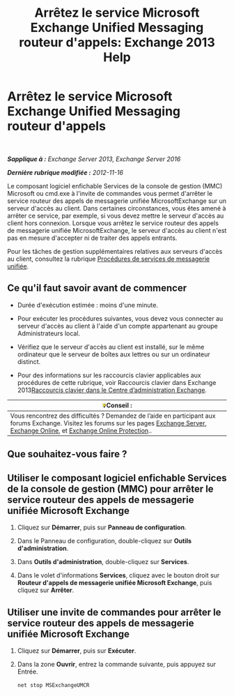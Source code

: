 ﻿---
title: "Arrêtez le service Microsoft Exchange Unified Messaging routeur d'appels: Exchange 2013 Help"
TOCTitle: Arrêtez le service Microsoft Exchange Unified Messaging routeur d'appels
ms:assetid: 79935528-1a8c-4f22-826c-8f9a60f4f6f4
ms:mtpsurl: https://technet.microsoft.com/fr-fr/library/JJ673535(v=EXCHG.150)
ms:contentKeyID: 50555416
ms.date: 05/23/2018
mtps_version: v=EXCHG.150
ms.translationtype: MT
---

# Arrêtez le service Microsoft Exchange Unified Messaging routeur d'appels

 

_**Sapplique à :** Exchange Server 2013, Exchange Server 2016_

_**Dernière rubrique modifiée :** 2012-11-16_

Le composant logiciel enfichable Services de la console de gestion (MMC) Microsoft ou cmd.exe à l'invite de commandes vous permet d'arrêter le service routeur des appels de messagerie unifiée MicrosoftExchange sur un serveur d'accès au client. Dans certaines circonstances, vous êtes amené à arrêter ce service, par exemple, si vous devez mettre le serveur d'accès au client hors connexion. Lorsque vous arrêtez le service routeur des appels de messagerie unifiée MicrosoftExchange, le serveur d'accès au client n'est pas en mesure d'accepter ni de traiter des appels entrants.

Pour les tâches de gestion supplémentaires relatives aux serveurs d'accès au client, consultez la rubrique [Procédures de services de messagerie unifiée](um-services-procedures-exchange-2013-help.md).

## Ce qu'il faut savoir avant de commencer

  - Durée d'exécution estimée : moins d'une minute.

  - Pour exécuter les procédures suivantes, vous devez vous connecter au serveur d'accès au client à l'aide d'un compte appartenant au groupe Administrateurs local.

  - Vérifiez que le serveur d'accès au client est installé, sur le même ordinateur que le serveur de boîtes aux lettres ou sur un ordinateur distinct.

  - Pour des informations sur les raccourcis clavier applicables aux procédures de cette rubrique, voir Raccourcis clavier dans Exchange 2013[Raccourcis clavier dans le Centre d’administration Exchange](keyboard-shortcuts-in-the-exchange-admin-center-exchange-online-protection-help.md).

<table>
<thead>
<tr class="header">
<th><img src="images/Bb125224.tip(EXCHG.150).gif" title="Conseil" alt="Conseil" />Conseil :</th>
</tr>
</thead>
<tbody>
<tr class="odd">
<td>Vous rencontrez des difficultés ? Demandez de l’aide en participant aux forums Exchange. Visitez les forums sur les pages <a href="https://go.microsoft.com/fwlink/p/?linkid=60612">Exchange Server</a>, <a href="https://go.microsoft.com/fwlink/p/?linkid=267542">Exchange Online</a>, et <a href="https://go.microsoft.com/fwlink/p/?linkid=285351">Exchange Online Protection</a>..</td>
</tr>
</tbody>
</table>


## Que souhaitez-vous faire ?

## Utiliser le composant logiciel enfichable Services de la console de gestion (MMC) pour arrêter le service routeur des appels de messagerie unifiée Microsoft Exchange

1.  Cliquez sur **Démarrer**, puis sur **Panneau de configuration**.

2.  Dans le Panneau de configuration, double-cliquez sur **Outils d'administration**.

3.  Dans **Outils d'administration**, double-cliquez sur **Services**.

4.  Dans le volet d'informations **Services**, cliquez avec le bouton droit sur **Routeur d'appels de messagerie unifiée Microsoft Exchange**, puis cliquez sur **Arrêter**.

## Utiliser une invite de commandes pour arrêter le service routeur des appels de messagerie unifiée Microsoft Exchange

1.  Cliquez sur **Démarrer**, puis sur **Exécuter**.

2.  Dans la zone **Ouvrir**, entrez la commande suivante, puis appuyez sur Entrée.
    
        net stop MSExchangeUMCR

